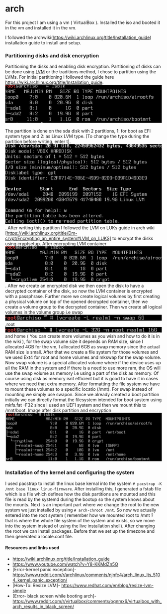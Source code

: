 # arch
For this project I am using a vm ( VirtualBox ).
Installed the iso and booted it in the vm and installed it in the vm.

I followed the archwiki(https://wiki.archlinux.org/title/Installation_guide) installation guide to install and setup. 

### Partitioning disks and disk encryption
Partitioning the disks and enabling disk encryption. Partitioning of disks can be done using <a href=https://docs.redhat.com/en/documentation/red_hat_enterprise_linux/5/html/deployment_guide/ch-lvm#s1-lvm-intro-whatis>LVM</a> or the traditions method, I chose to partition using the LVMs.
For initial partitioning I followed the guide here https://wiki.archlinux.org/title/Installation_guide. <img src=https://github.com/rghdrizzle/arch/blob/main/Screenshot%202025-01-18%20192554.png>

The partition is done on the sda disk with 2 partitions, 1: for boot as EFI system type and 2: as Linux LVM type. [To change the type during the partition before writing, enter t]. <img src=https://github.com/rghdrizzle/arch/blob/main/Screenshot%202025-01-18%20192613.png>. 
After writing this partition I followed the LVM on LUKs guide in arch wiki [https://wiki.archlinux.org/title/Dm-crypt/Encrypting_an_entire_system#LVM_on_LUKS] to encrypt the disks using cryptsetup. After encrypting LVM container <img src=https://github.com/rghdrizzle/arch/blob/main/Screenshot%202025-01-18%20193812.png>. 
After we create an encrypted disk we then open the disk to have a decrypted container of the disk, so now the LVM container is encrypted with a passphrase. Further more we create logical volumes by first creating a physical volume on top of the opened decrypted container, then we create a volume group to the decrypted container. Then we create all logical volumes in the volume group i.e swap <img src=https://github.com/rghdrizzle/arch/blob/main/Screenshot%202025-01-18%20194302.png>
,root <img src=https://github.com/rghdrizzle/arch/blob/main/Screenshot%202025-01-18%20194600.png>
and home ( You can create more volumes as you wish and how to do it is in the wiki ), for the swap volume size it depends on RAM size, since I allocated 4GB for the vm, I allocated 6GB as swap memory since the actual RAM size is small. After that we create a file system for those volumes and we used Ext4 for root and home volumes and mkswap for the swap volume. Now swap volume is a special allocated volume where if the device uses up all the RAM in the system and if there is a need to use more ram, the OS will use the swap volume as memory i.e using a part of the disk as memory. Of course using disk as memory isnt efficient but it is good to have it in cases where we need that extra memory. After formatting the file system we have to mount these volumes to a specific locatio  (/mnt). For swap instead of mounting we simply use swapon. Since we already created a boot partition initially we can directly format the filesystem intended for boot system using mkfs.fat -F32 since I used an UEFI system and then we mount this to /mnt/boot. 
Image after disk partition and encryption
<img src=https://github.com/rghdrizzle/arch/blob/main/Screenshot%202025-01-18%20203909.png>


### Installation of the kernel and configuring the system

I used pacstrap to install the linux base kernal into the system ```# pacstrap -K /mnt base linux linux-firmware```. After installing this, I generated a fstab file which is a file which defines how the disk partitions are mounted and this file is read by the systemd during the bootup so the system knows about the mounts. Next is an important part where we change the root to the new system we just installed by using ```# arch-chroot /mnt```. So now we actually entered into the root system ( remember how we mounted root to /mnt ? that is where the whole file system of the system and exists, so we move into the system instead of using the live installation shell). After changing the root we can install packages. Before that we set up the timezone and then generated a locale.conf file.

#### Resources and links used
- https://wiki.archlinux.org/title/Installation_guide
- https://www.youtube.com/watch?v=Y8-KKMdZn5Q
- [Error-kernel panic exception]- https://www.reddit.com/r/archlinux/comments/njnfc4/arch_linux_lts_5104_kernel_panic_exception/
- [How-To: Resize LVM]- https://www.redhat.com/en/blog/resize-lvm-simple
- [Error- black screen while booting arch]- https://www.reddit.com/r/virtualbox/comments/oqnmx6/virtualbox_with_arch_results_in_black_screen/
